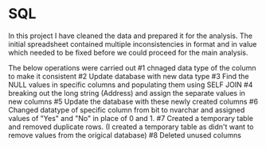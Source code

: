 # SQL

In this project I have cleaned the data and prepared it for the analysis. 
The initial spreadsheet contained multiple inconsistencies in format and in value which needed to be fixed before we could proceed for the main analysis. 

The below operations were carried out
#1 chnaged data type of the column to make it consistent 
#2 Update database with new data type 
#3 Find the NULL values in specific columns and populating them using SELF JOIN 
#4 breaking out the long string (Address) and assign the separate values in new columns 
#5 Update the database with these newly created columns
#6 Changed datatype of specific column from bit to nvarchar and assigned values of "Yes" and "No" in place of 0 and 1. 
#7 Created a temporary table and removed duplicate rows. (I created a temporary table as didn't want to remove values from the origical database) 
#8 Deleted unused columns 
